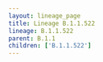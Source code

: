 ```yaml
---
layout: lineage_page
title: Lineage B.1.1.522
lineage: B.1.1.522
parent: B.1.1
children: ['B.1.1.522']
---
```

